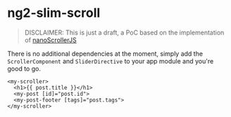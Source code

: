 # ng2-slim-scroll

> DISCLAIMER: This is just a draft, a PoC based on the implementation of [nanoScrollerJS](https://jamesflorentino.github.io/nanoScrollerJS/) 

There is no additional dependencies at the moment, simply add the `ScrollerComponent` and `SliderDirective` to your app module and you're good to go.

```
<my-scroller>
  <h1>{{ post.title }}</h1>
  <my-post [id]="post.id">
  <my-post-footer [tags]="post.tags">
</my-scroller>
```